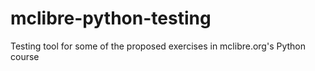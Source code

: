 # mclibre-python-testing
Testing tool for some of the proposed exercises in mclibre.org's Python course
